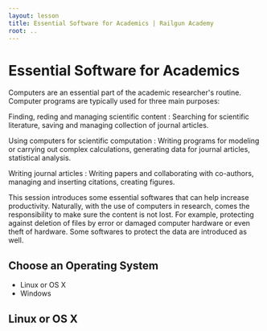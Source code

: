 ```yaml
---
layout: lesson
title: Essential Software for Academics | Railgun Academy
root: ..
---
```


# Essential Software for Academics

Computers are an essential part of the academic researcher's routine. Computer programs are typically used for three main purposes:

Finding, reding and managing scientific content
: Searching for scientific literature, saving and managing collection of journal articles.

Using computers for scientific computation
: Writing programs for modeling or carrying out complex calculations, generating data for journal articles, statistical analysis.

Writing journal articles
: Writing papers and collaborating with co-authors, managing and inserting citations, creating figures.

This session introduces some essential softwares that can help increase productivity. Naturally, with the use of computers in research, comes the responsibility to make sure the content is not lost. For example, protecting against deletion of files by error or damaged computer hardware or even theft of hardware. Some softwares to protect the data are introduced as well.

## Choose an Operating System

* Linux or OS X
* Windows

## Linux or OS X
